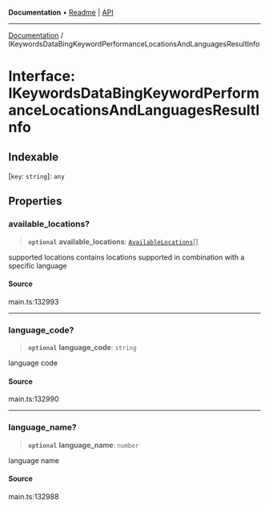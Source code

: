**Documentation** • [Readme](../README.md) \| [API](../globals.md)

***

[Documentation](../README.md) / IKeywordsDataBingKeywordPerformanceLocationsAndLanguagesResultInfo

# Interface: IKeywordsDataBingKeywordPerformanceLocationsAndLanguagesResultInfo

## Indexable

 \[`key`: `string`\]: `any`

## Properties

### available\_locations?

> **`optional`** **available\_locations**: [`AvailableLocations`](../classes/AvailableLocations.md)[]

supported locations
contains locations supported in combination with a specific language

#### Source

main.ts:132993

***

### language\_code?

> **`optional`** **language\_code**: `string`

language code

#### Source

main.ts:132990

***

### language\_name?

> **`optional`** **language\_name**: `number`

language name

#### Source

main.ts:132988
